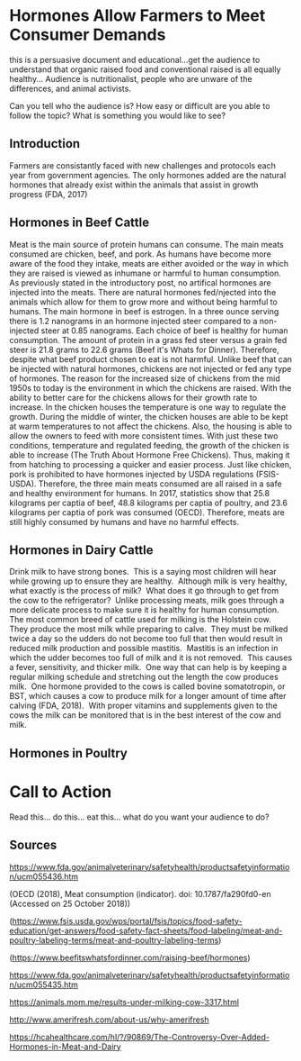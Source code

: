 # Hormones Allow Farmers to Meet Consumer Demands
  this is a persuasive document and educational...get the audience to understand that organic raised food and conventional raised is all equally healthy... Audience is nutritionalist, people who are unware of the differences, and animal activists. 

Can you tell who the audience is?
How easy or difficult are you able to follow the topic?
What is something you would like to see?


## Introduction

Farmers are consistantly faced with new challenges and protocols each year from government agencies.
The only hormones added are the natural hormones that already exist within the animals that assist in growth progress (FDA, 2017)

## Hormones in Beef Cattle

Meat is the main source of protein humans can consume. The main meats consumed are chicken, beef, and pork. As humans have become more aware of the food they intake, meats are either avoided or the way in which they are raised is viewed as inhumane or harmful to human consumption. As previously stated in the introductory post, no artifical hormones are injected into the meats. There are natural hormones fed/njected into the animals which allow for them to grow more and without being harmful to humans. The main hormone in beef is estrogen. In a three ounce serving there is 1.2 nanograms in an hormone injected steer compared to a non-injected steer at 0.85 nanograms. Each choice of beef is healthy for human consumption. The amount of protein in a grass fed steer versus a grain fed steer is 21.8 grams to 22.6 grams (Beef it's Whats for Dinner). Therefore, despite what beef product chosen to eat is not harmful. Unlike beef that can be injected with natural hormones, chickens are not injected or fed any type of hormones. The reason for the increased size of chickens from the mid 1950s to today is the environment in which the chickens are raised. With the ability to better care for the chickens allows for their growth rate to increase. In the chicken houses the temperature is one way to regulate the growth. During the middle of winter, the chicken houses are able to be kept at warm temperatures to not affect the chickens. Also, the housing is able to allow the owners to feed with more consistent times. With just these two conditions, temperature and regulated feeding, the growth of the chicken is able to increase (The Truth About Hormone Free Chickens). Thus, making it from hatching to processing a quicker and easier process. Just like chicken, pork is prohibited to have hormones injected by USDA regulations (FSIS-USDA). Therefore, the three main meats consumed are all raised in a safe and healthy environment for humans. In 2017, statistics show that 25.8 kilograms per captia of beef, 48.8 kilograms per captia of poultry, and 23.6 kilograms per captia of pork was consumed (OECD). Therefore, meats are still highly consumed by humans and have no harmful effects.


## Hormones in Dairy Cattle

Drink milk to have strong bones.  This is a saying most children will hear while growing up to ensure they are healthy.  Although milk is very healthy, what exactly is the process of milk?  What does it go through to get from the cow to the refrigerator?  Unlike processing meats, milk goes through a more delicate process to make sure it is healthy for human consumption.  The most common breed of cattle used for milking is the Holstein cow.  They produce the most milk while preparing to calve.  They must be milked twice a day so the udders do not become too full that then would result in reduced milk production and possible mastitis.  Mastitis is an infection in which the udder becomes too full of milk and it is not removed.  This causes a fever, sensitivity, and thicker milk.  One way that can help is by keeping a regular milking schedule and stretching out the length the cow produces milk.  One hormone provided to the cows is called bovine somatotropin, or BST, which causes a cow to produce milk for a longer amount of time after calving (FDA, 2018).  With proper vitamins and supplements given to the cows the milk can be monitored that is in the best interest of the cow and milk.


## Hormones in Poultry

# Call to Action
  Read this... do this... eat this... what do you want your audience to do? 

## Sources

https://www.fda.gov/animalveterinary/safetyhealth/productsafetyinformation/ucm055436.htm

(OECD (2018), Meat consumption (indicator). doi: 10.1787/fa290fd0-en (Accessed on 25 October 2018))

(https://www.fsis.usda.gov/wps/portal/fsis/topics/food-safety-education/get-answers/food-safety-fact-sheets/food-labeling/meat-and-poultry-labeling-terms/meat-and-poultry-labeling-terms)

(https://www.beefitswhatsfordinner.com/raising-beef/hormones)

https://www.fda.gov/animalveterinary/safetyhealth/productsafetyinformation/ucm055435.htm

https://animals.mom.me/results-under-milking-cow-3317.html

http://www.amerifresh.com/about-us/why-amerifresh

https://hcahealthcare.com/hl/?/90869/The-Controversy-Over-Added-Hormones-in-Meat-and-Dairy
